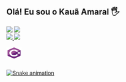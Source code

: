 ## Olá! Eu sou o Kauã Amaral 🖐️

<div> 
  <a href = "mailto:kauaamaral10@gmail.com"><img src="https://img.shields.io/badge/-Gmail-%23333?style=for-the-badge&logo=gmail&logoColor=white" target="_blank"></a>
  <a href="https://www.linkedin.com/in/kauaamaral/" target="_blank"><img src="https://img.shields.io/badge/-LinkedIn-%230077B5?style=for-the-badge&logo=linkedin&logoColor=white" target="_blank"></a> 
</div>

<div align="left">
  <a href="https://github.com/KauaAmaral">
  <img height="180em" src="https://github-readme-stats.vercel.app/api?username=KauaAmaral&show_icons=true&theme=dracula&include_all_commits=true&count_private=true"/>
  <img height="180em" src="https://github-readme-stats.vercel.app/api/top-langs/?username=KauaAmaral&layout=compact&langs_count=7&theme=dracula"/>
</div>
  
<div style="display: inline_block"><br>
  <img align="center" alt="Kaua-Csharp" height="30" width="40" src="https://raw.githubusercontent.com/devicons/devicon/master/icons/csharp/csharp-original.svg">
</div>

##
  
  ![Snake animation](https://github.com/KauaAmaral/KauaAmaral/blob/output/github-contribution-grid-snake.svg)
